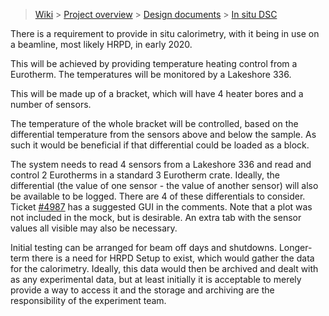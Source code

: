 > [Wiki](Home) > [Project overview](Project-Overview) > [Design documents](Design-Documents) > [In situ DSC](In-Situ-DSC)

There is a requirement to provide in situ calorimetry, with it being in use on a beamline, most likely HRPD, in early 2020.

This will be achieved by providing temperature heating control from a Eurotherm.
The temperatures will be monitored by a Lakeshore 336.

This will be made up of a bracket, which will have 4 heater bores and a number of sensors.

The temperature of the whole bracket will be controlled, based on the differential temperature from the sensors above and below the sample. As such it would be beneficial if that differential could be loaded as a block.

The system needs to read 4 sensors from a Lakeshore 336 and read and control 2 Eurotherms in a standard 3 Eurotherm crate. 
Ideally, the differential (the value of one sensor - the value of another sensor) will also be available to be logged. There are 4 of these differentials to consider. Ticket [#4987](https://github.com/ISISComputingGroup/IBEX/issues/4987) has a suggested GUI in the comments. Note that a plot was not included in the mock, but is desirable. An extra tab with the sensor values all visible may also be necessary.

Initial testing can be arranged for beam off days and shutdowns. Longer-term there is a need for HRPD Setup to exist, which would gather the data for the calorimetry. Ideally, this data would then be archived and dealt with as any experimental data, but at least initially it is acceptable to merely provide a way to access it and the storage and archiving are the responsibility of the experiment team.